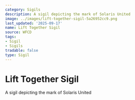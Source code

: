 ```yaml
---
category: Sigils
description: A sigil depicting the mark of Solaris United
image: ../images/lift-together-sigil-5a26952cc9.png
last_updated: '2025-09-17'
name: Lift Together Sigil
source: WFCD
tags:
- Sigil
- Sigils
tradable: false
type: Sigil
---
```


# Lift Together Sigil

A sigil depicting the mark of Solaris United

